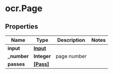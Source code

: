 # ocr.Page

## Properties
Name | Type | Description | Notes
------------ | ------------- | ------------- | -------------
**input** | [**Input**](Input.md) |  | 
**_number** | **Integer** | page number | 
**passes** | [**[Pass]**](Pass.md) |  | 



